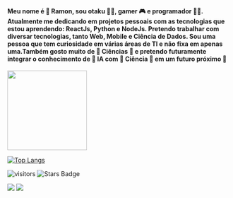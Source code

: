 #### Meu nome é :rocket: Ramon, sou otaku :superhero_man:, gamer :video_game: e programador :man_technologist:. Atualmente me dedicando em projetos pessoais com as tecnologias que estou aprendendo: ReactJs, Python e NodeJs. Pretendo trabalhar com diversar tecnologias, tanto Web, Mobile e Ciência de Dados. Sou uma pessoa que tem curiosidade em várias áreas de TI e não fixa em apenas uma.Também gosto muito de :satellite: Ciências :telescope: e pretendo futuramente integrar o conhecimento de :robot: IA com :dna: Ciência :microscope: em um futuro próximo :rocket:
  
<img height="180em" src="https://github-readme-stats.vercel.app/api?username=ramonpaolo&show_icons=true&hide_border=true&&count_private=true&include_all_commits=true&theme=ligth" />

[![Top Langs](https://github-readme-stats.vercel.app/api/top-langs/?username=ramonpaolo&layout=compact)](https://github.com/ramonpaolo/github-readme-stats)

![visitors](https://visitor-badge.glitch.me/badge?page_id=ramonpaolo.AgroApp) <img src="https://img.shields.io/github/stars/ramonpaolo" alt="Stars Badge"/> 

[![](https://img.shields.io/badge/-Linkedin-0073B1?style=flat-square)](http://Linkedin.com/in/ramon-paolo-maran-5524b3190) [![](https://img.shields.io/badge/-Email-0073B1?style=flat-square)](mailto:ramonpaolomaran12@gmail.com)

<!--
**ramonpaolo/ramonpaolo** is a ✨ _special_ ✨ repository because its `README.md` (this file) appears on your GitHub profile.
  
Here are some ideas to get you started:

- 🔭 I’m currently working on ...
- 🌱 I’m currently learning ...
- 👯 I’m looking to collaborate on ...
- 🤔 I’m looking for help with ...
- 💬 Ask me about ...
- 📫 How to reach me: ...
- 😄 Pronouns: ...
- ⚡ Fun fact: ...
-->
